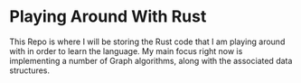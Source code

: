 # Playing Around With Rust

This Repo is where I will be storing the Rust code that
I am playing around with in order to learn the language.
My main focus right now is implementing a number of Graph
algorithms, along with the associated data structures.
